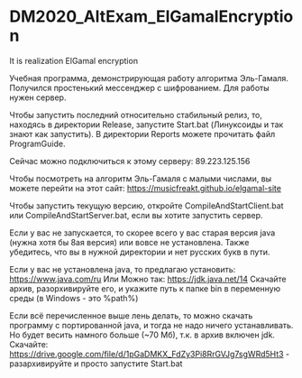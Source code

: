 # DM2020_AltExam_ElGamalEncryption
It is realization ElGamal encryption

Учебная программа, демонстрирующая работу алгоритма Эль-Гамаля. Получился простенький мессенджер с шифрованием. Для работы нужен сервер.

Чтобы запустить последний относительно стабильный релиз, то, находясь в директории Release, запустите Start.bat (Линуксоиды и так знают как запустить). В директории Reports можете прочитать файл ProgramGuide.

Сейчас можно подключиться к этому серверу: 89.223.125.156

Чтобы посмотреть на алгоритм Эль-Гамаля с малыми числами, вы можете перейти на этот сайт: https://musicfreakt.github.io/elgamal-site

Чтобы запустить текущую версию, откройте CompileAndStartClient.bat или CompileAndStartServer.bat, если вы хотите запустить сервер.

Если у вас не запускается, то скорее всего у вас старая версия java (нужна хотя бы 8ая версия) или вовсе не установлена. Также убедитесь, что вы в нужной директории и нет русских букв в пути.

Если у вас не установлена java, то предлагаю установить: https://www.java.com/ru Или Можно так:  https://jdk.java.net/14 Скачайте архив, разорхивируйте его, и укажите путь к папке bin в переменную среды (в Windows - это %path%)

Если всё перечисленное выше лень делать, то можно скачать программу с портированной java, и тогда не надо ничего устанавливать. Но будет весить намного больше (~70 Мб), т.к. в архив включен jdk. Скачайте: https://drive.google.com/file/d/1pGaDMKX_FdZy3Pi8RrGVJg7sgWRd5Ht3 - разархивируйте и просто запустите Start.bat